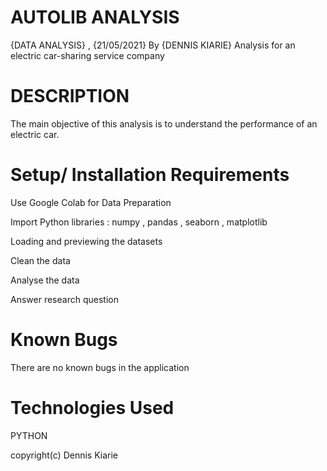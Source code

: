 # AUTOLIB ANALYSIS

{DATA ANALYSIS} , {21/05/2021}
By {DENNIS KIARIE}
Analysis for an electric car-sharing service company

# DESCRIPTION

The main objective of this analysis is to understand the performance of an electric car.

# Setup/ Installation Requirements

Use Google Colab for Data Preparation

Import Python libraries : numpy , pandas , seaborn , matplotlib

Loading and previewing the datasets

Clean the data

Analyse the data

Answer research question



# Known Bugs

There are no known bugs in the application 

# Technologies Used

PYTHON

copyright(c) Dennis Kiarie
